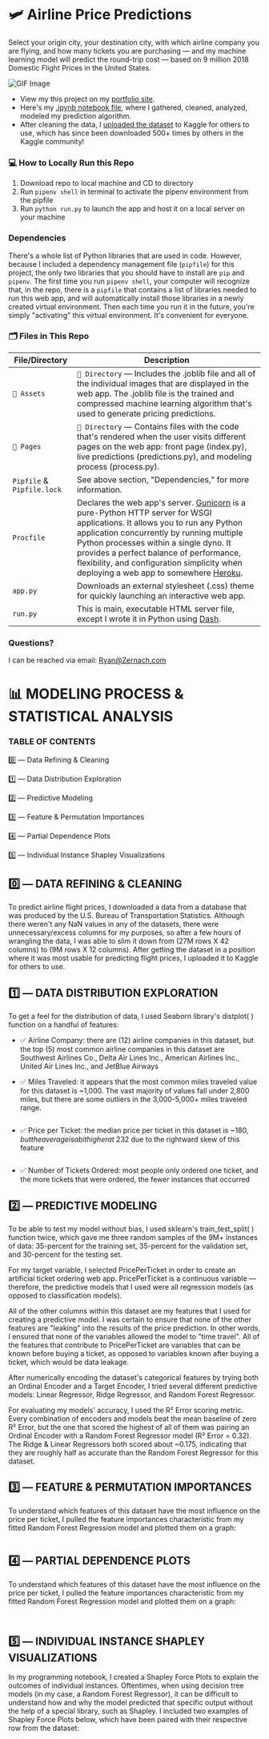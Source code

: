 # 🛩 Airline Price Predictions

Select your origin city, your destination city, with which airline company you are flying, and how many tickets you are purchasing — and my machine learning model will predict the round-trip cost — based on 9 million 2018 Domestic Flight Prices in the United States.

![GIF Image](https://ryan.zernach.com/wp-content/uploads/Airline_Price_Predictor_made_with_giphy.gif)

* View my this project on my [portfolio site](https://ryan.zernach.com/portfolio/airline-price-predictor-how-are-flight-prices-calculated/).
* Here's my [.ipynb notebook file](https://colab.research.google.com/drive/1s3SJs2dpnH2LQvR9S3JNH2C-yD1na_4R?usp=sharing), where I gathered, cleaned, analyzed, modeled my prediction algorithm.
* After cleaning the data, I [uploaded the dataset](https://www.kaggle.com/zernach/2018-airplane-flights) to Kaggle for others to use, which has since been downloaded 500+ times by others in the Kaggle community!


### 💻 How to Locally Run this Repo
1. Download repo to local machine and CD to directory
2. Run `pipenv shell` in terminal to activate the pipenv environment from the pipfile
3. Run `python run.py` to launch the app and host it on a local server on your machine


### Dependencies
There's a whole list of Python libraries that are used in code. However, because I included a dependency management file (`pipfile`) for this project, the only two libraries that you should have to install are `pip` and `pipenv`. The first time you run `pipenv shell`, your computer will recognize that, in the repo, there is a `pipfile` that contains a list of libraries needed to run this web app, and will automatically install those libraries in a newly created virtual environment. Then each time you run it in the future, you're simply "activating" this virtual environment. It's convenient for everyone.


### 🗂 Files in This Repo
File/Directory | Description
--- | ---
`📂 Assets` | `📂 Directory` — Includes the .joblib file and all of the individual images that are displayed in the web app. The .joblib file is the trained and compressed machine learning algorithm that's used to generate pricing predictions.
`📂 Pages` | `📂 Directory` — Contains files with the code that's rendered when the user visits different pages on the web app: front page (index.py), live predictions (predictions.py), and modeling process (process.py).
`Pipfile` & `Pipfile.lock` | See above section, "Dependencies," for more information.
`Procfile` | Declares the web app's server. [Gunicorn](https://gunicorn.org/) is a pure-Python HTTP server for WSGI applications. It allows you to run any Python application concurrently by running multiple Python processes within a single dyno. It provides a perfect balance of performance, flexibility, and configuration simplicity when deploying a web app to somewhere [Heroku](https://devcenter.heroku.com/articles/procfile).
`app.py` | Downloads an external stylesheet (.css) theme for quickly launching an interactive web app.
`run.py` | This is main, executable HTML server file, except I wrote it in Python using [Dash](https://dash.plotly.com/introduction).


### Questions?
I can be reached via email: [Ryan@Zernach.com](mailto:Ryan@Zernach.com)


# 📊 MODELING PROCESS & STATISTICAL ANALYSIS


### TABLE OF CONTENTS

0️⃣ — Data Refining & Cleaning

1️⃣ — Data Distribution Exploration

2️⃣ — Predictive Modeling

3️⃣ — Feature & Permutation Importances

4️⃣ — Partial Dependence Plots

5️⃣ — Individual Instance Shapley Visualizations 


## 0️⃣ — DATA REFINING & CLEANING

To predict airline flight prices, I downloaded a data from a database that was produced by the U.S. Bureau of Transportation Statistics. Although there weren't any NaN values in any of the datasets, there were unnecessary/excess columns for my purposes, so after a few hours of wrangling the data, I was able to slim it down from (27M rows X 42 columns) to (9M rows X 12 columns). After getting the dataset in a position where it was most usable for predicting flight prices, I uploaded it to Kaggle for others to use.


## 1️⃣ — DATA DISTRIBUTION EXPLORATION

To get a feel for the distribution of data, I used Seaborn library's distplot( ) function on a handful of features: 

* ✅ Airline Company: there are (12) airline companies in this dataset, but the top (5) most common airline companies in this dataset are Southwest Airlines Co., Delta Air Lines Inc., American Airlines Inc., United Air Lines Inc., and JetBlue Airways

* ✅ Miles Traveled: it appears that the most common miles traveled value for this dataset is ~1,000. The vast majority of values fall under 2,800 miles, but there are some outliers in the 3,000-5,000+ miles traveled range.

[<img src="https://ryan.zernach.com/wp-content/uploads/brizy/6139/assets/images/iW=1110&iH=740&oX=0&oY=0&cW=1110&cH=740/project_20191121_162316.png" alt="">](https://ryan.zernach.com/portfolio/airline-price-predictor-how-are-flight-prices-calculated/)
*  ✅ Price per Ticket: the median price per ticket in this dataset is ~$180, but the average is a bit higher at ~$232 due to the rightward skew of this feature

[<img src="https://ryan.zernach.com/wp-content/uploads/brizy/6139/assets/images/iW=1110&iH=740&oX=0&oY=0&cW=1110&cH=740/project_20191121_163843.png" alt="">](https://ryan.zernach.com/portfolio/airline-price-predictor-how-are-flight-prices-calculated/)
*  ✅ Number of Tickets Ordered: most people only ordered one ticket, and the more tickets that were ordered, the fewer instances that occurred


## 2️⃣ — PREDICTIVE MODELING

To be able to test my model without bias, I used sklearn's train_test_split( ) function twice, which gave me three random samples of the 9M+ instances of data: 35-percent for the training set, 35-percent for the validation set, and 30-percent for the testing set.

For my target variable, I selected PricePerTicket in order to create an artificial ticket ordering web app. PricePerTicket is a continuous variable — therefore, the predictive models that I used were all regression models (as opposed to classification models).

All of the other columns within this dataset are my features that I used for creating a predictive model. I was certain to ensure that none of the other features are "leaking" into the results of the price prediction. In other words, I ensured that none of the variables allowed the model to "time travel". All of the features that contribute to PricePerTicket are variables that can be known before buying a ticket, as opposed to variables known after buying a ticket, which would be data leakage.

After numerically encoding the dataset's categorical features by trying both an Ordinal Encoder and a Target Encoder, I tried several different predictive models: Linear Regressor, Ridge Regressor, and Random Forest Regressor.

For evaluating my models' accuracy, I used the R² Error scoring metric. Every combination of encoders and models beat the mean baseline of zero R² Error, but the one that scored the highest of all of them was pairing an Ordinal Encoder with a Random Forest Regressor model (R² Error = 0.32). The Ridge & Linear Regressors both scored about ~0.175, indicating that they are roughly half as accurate than the Random Forest Regressor for this dataset.


## 3️⃣ — FEATURE & PERMUTATION IMPORTANCES

To understand which features of this dataset have the most influence on the price per ticket, I pulled the feature importances characteristic from my fitted Random Forest Regression model and plotted them on a graph:

[<img src="https://ryan.zernach.com/wp-content/uploads/brizy/6139/assets/images/iW=1368&iH=912&oX=0&oY=0&cW=1368&cH=912/project_20191121_161318.png" alt="">](https://ryan.zernach.com/portfolio/airline-price-predictor-how-are-flight-prices-calculated/)


## 4️⃣ — PARTIAL DEPENDENCE PLOTS

To understand which features of this dataset have the most influence on the price per ticket, I pulled the feature importances characteristic from my fitted Random Forest Regression model and plotted them on a graph:

[<img src="https://ryan.zernach.com/wp-content/uploads/Partial-Dependence-Plots-PDPs-show-how-a-feature-approximately-affects-target-variable-feature-is-adjusted-Ryan-Zernach-Zernach.com-Airline-Flight-Price-Predictions.gif" alt="">](https://ryan.zernach.com/portfolio/airline-price-predictor-how-are-flight-prices-calculated/)

[<img src="https://ryan.zernach.com/wp-content/uploads/brizy/6139/assets/images/iW=1404&iH=1404&oX=0&oY=0&cW=1404&cH=1404/Partial-Dependence-Plot-Airplane-Flight-Prices-DIstance-Traveled-Miles-Rises-Price-Rises-Number-Tickets-Ordered-Rises-Price-Drops-Ryan-Zernach-Zernach.com_.png" alt="">](https://ryan.zernach.com/portfolio/airline-price-predictor-how-are-flight-prices-calculated/)


## 5️⃣ — INDIVIDUAL INSTANCE SHAPLEY VISUALIZATIONS

In my programming notebook, I created a Shapley Force Plots to explain the outcomes of individual instances. Oftentimes, when using decision tree models (in my case, a Random Forest Regressor), it can be difficult to understand how and why the model predicted that specific output without the help of a special library, such as Shapley. I included two examples of Shapley Force Plots below, which have been paired with their respective row from the dataset:

[<img src="https://ryan.zernach.com/wp-content/uploads/brizy/6139/assets/images/iW=2280&iH=1520&oX=0&oY=0&cW=2280&cH=1520/What_Are_Shapley_Force_Plots_Ryan_Zernach.png" alt="">](https://ryan.zernach.com/portfolio/airline-price-predictor-how-are-flight-prices-calculated/)
